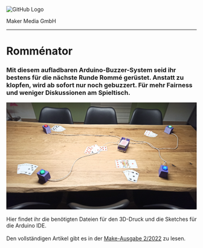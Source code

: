 ![GitHub Logo](http://www.heise.de/make/icons/make_logo.png)

Maker Media GmbH
*** 

# Romménator

### Mit diesem aufladbaren Arduino-Buzzer-System seid ihr bestens für die nächste Runde Rommé gerüstet. Anstatt zu klopfen, wird ab sofort nur noch gebuzzert. Für mehr Fairness und weniger Diskussionen am Spieltisch. 

![Picture](https://github.com/MakeMagazinDE/Rommenator/blob/main/rommenator.png)

Hier findet ihr die benötigten Dateien für den 3D-Druck und die Sketches für die Arduino IDE. 
<br><br>
Den vollständigen Artikel gibt es in der [Make-Ausgabe 2/2022](https://www.heise.de/select/make/2022/2/2204811582405563530) zu lesen. 

